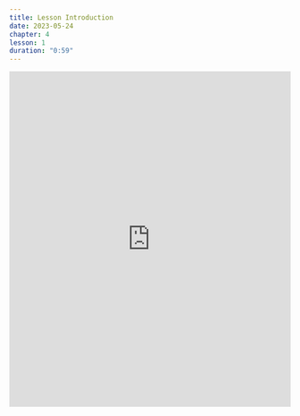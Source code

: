 ```yaml
---
title: Lesson Introduction
date: 2023-05-24
chapter: 4
lesson: 1
duration: "0:59"
---
```

<iframe width="100%" height="600" src="https://www.youtube.com/embed/h6qyTkog6Eg" title="Lesson Introduction" frameborder="0" allow="accelerometer; autoplay; clipboard-write; encrypted-media; gyroscope; picture-in-picture" allowfullscreen></iframe>

